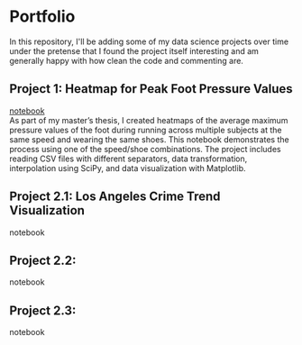 # Portfolio
In this repository, I'll be adding some of my data science projects over time under the pretense that I found the project itself interesting and am generally happy with how clean the code and commenting are.

## Project 1: Heatmap for Peak Foot Pressure Values
[notebook](https://github.com/MuellerPJ/MuellerPJ.github.io/blob/0a704907a47fde2b5e421d9da41f12edfafe5898/notebooks/Heatmap_Foot_Pressure.ipynb) <br>
As part of my master’s thesis, I created heatmaps of the average maximum pressure values of the foot during running across multiple subjects at the same speed and wearing the same shoes. This notebook demonstrates the process using one of the speed/shoe combinations. The project includes reading CSV files with different separators, data transformation, interpolation using SciPy, and data visualization with Matplotlib.

## Project 2.1: Los Angeles Crime Trend Visualization
notebook<br>

## Project 2.2: 
notebook<br>

## Project 2.3:
notebook<br>
